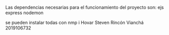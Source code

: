 Las dependencias necesarias para el funcionamiento del proyecto son:
ejs
express
nodemon

se pueden instalar todas con nmp i
Hovar Steven Rincón Vianchá
2019106732
